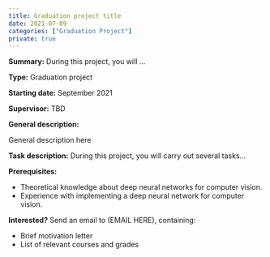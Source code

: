 ```yaml
---
title: Graduation project title
date: 2021-07-09
categories: ["Graduation Project"]
private: true
---
```


**Summary:** During this project, you will ...

<!--more-->
**Type:** Graduation project

**Starting date:** September 2021

**Supervisor:** TBD

**General description:** 

General description here

**Task description:**
During this project, you will carry out several tasks...

**Prerequisites:**
- Theoretical knowledge about deep neural networks for computer vision.
- Experience with implementing a deep neural network for computer vision.

**Interested?** Send an email to (EMAIL HERE), containing:
- Brief motivation letter
- List of relevant courses and grades

